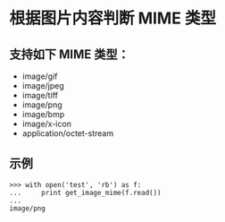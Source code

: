 
# 根据图片内容判断 MIME 类型

## 支持如下 MIME 类型：

* image/gif
* image/jpeg
* image/tiff
* image/png
* image/bmp
* image/x-icon
* application/octet-stream

## 示例

    >>> with open('test', 'rb') as f:
    ...     print get_image_mime(f.read())
    ...
    image/png

